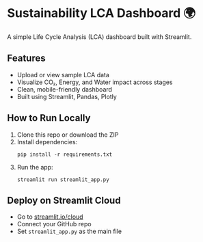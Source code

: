 # Sustainability LCA Dashboard 🌍

A simple Life Cycle Analysis (LCA) dashboard built with Streamlit.

## Features
- Upload or view sample LCA data
- Visualize CO₂, Energy, and Water impact across stages
- Clean, mobile-friendly dashboard
- Built using Streamlit, Pandas, Plotly

## How to Run Locally
1. Clone this repo or download the ZIP
2. Install dependencies:
   ```
   pip install -r requirements.txt
   ```
3. Run the app:
   ```
   streamlit run streamlit_app.py
   ```

## Deploy on Streamlit Cloud
- Go to [streamlit.io/cloud](https://streamlit.io/cloud)
- Connect your GitHub repo
- Set `streamlit_app.py` as the main file
